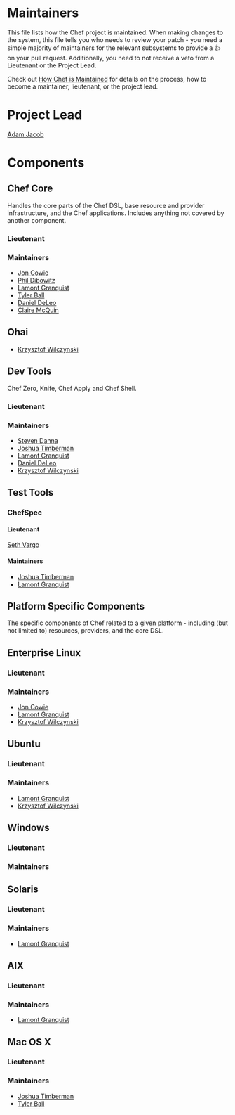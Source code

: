 # Maintainers

This file lists how the Chef project is maintained. When making changes to the system, this
file tells you who needs to review your patch - you need a simple majority of maintainers
for the relevant subsystems to provide a :+1: on your pull request. Additionally, you need
to not receive a veto from a Lieutenant or the Project Lead.

Check out [How Chef is Maintained](https://github.com/opscode/chef-rfc/blob/master/rfc030-maintenance-policy.md#how-the-project-is-maintained) for details on the process, how to become
a maintainer, lieutenant, or the project lead.

# Project Lead

[Adam Jacob](http://github.com/adamhjk)

# Components

## Chef Core

Handles the core parts of the Chef DSL, base resource and provider
infrastructure, and the Chef applications. Includes anything not covered by
another component.

### Lieutenant

### Maintainers

* [Jon Cowie](http://github.com/jonlives)
* [Phil Dibowitz](https://github.com/jaymzh)
* [Lamont Granquist](http://github.com/lamont-granquist)
* [Tyler Ball](https://github.com/tyler-ball)
* [Daniel DeLeo](https://github.com/danielsdeleo)
* [Claire McQuin](https://github.com/mcquin)

## Ohai
* [Krzysztof Wilczynski](http://github.com/kwilczynski)

## Dev Tools

Chef Zero, Knife, Chef Apply and Chef Shell.

### Lieutenant

### Maintainers

* [Steven Danna](https://github.com/stevendanna/)
* [Joshua Timberman](https://github.com/jtimberman)
* [Lamont Granquist](http://github.com/lamont-granquist)
* [Daniel DeLeo](https://github.com/danielsdeleo)
* [Krzysztof Wilczynski](http://github.com/kwilczynski)

## Test Tools

### ChefSpec

#### Lieutenant

[Seth Vargo](https://github.com/sethvargo)

#### Maintainers

* [Joshua Timberman](https://github.com/jtimberman)
* [Lamont Granquist](http://github.com/lamont-granquist)

## Platform Specific Components

The specific components of Chef related to a given platform - including (but not limited to) resources, providers, and the core DSL.

## Enterprise Linux

### Lieutenant

### Maintainers

* [Jon Cowie](http://github.com/jonlives)
* [Lamont Granquist](http://github.com/lamont-granquist)
* [Krzysztof Wilczynski](http://github.com/kwilczynski)

## Ubuntu

### Lieutenant

### Maintainers

* [Lamont Granquist](http://github.com/lamont-granquist)
* [Krzysztof Wilczynski](http://github.com/kwilczynski)

## Windows

### Lieutenant

### Maintainers

## Solaris

### Lieutenant

### Maintainers

* [Lamont Granquist](http://github.com/lamont-granquist)

## AIX

### Lieutenant

### Maintainers

* [Lamont Granquist](http://github.com/lamont-granquist)

## Mac OS X

### Lieutenant

### Maintainers

* [Joshua Timberman](https://github.com/jtimberman)
* [Tyler Ball](https://github.com/tyler-ball)
